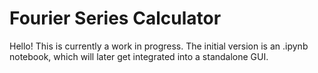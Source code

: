 # Fourier Series Calculator

Hello! This is currently a work in progress. The initial version is an .ipynb notebook, which will later get integrated into a standalone GUI.